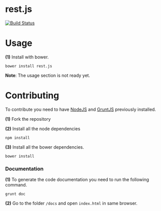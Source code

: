 rest.js
===========
[![Build Status](https://travis-ci.org/TrueRest/rest-facotry.js.svg?branch=master)](https://travis-ci.org/TrueRest/rest-facotry.js)


# Usage

**(1)** Install with bower.
```
bower install rest.js
```

**Note**: The usage section is not ready yet.

# Contributing
To contribute you need to have [NodeJS](https://nodejs.org/en/) and [GruntJS](http://gruntjs.com/) previously installed.

**(1)** Fork the repository

**(2)** Install all the node dependencies
```
npm install
```

**(3)** Install all the bower dependencies.
```
bower install
```

### Documentation
**(1)** To generate the code documentation you need to run the following command.
```
grunt doc
```

**(2)** Go to the folder `/docs` and open `index.html` in same browser.
